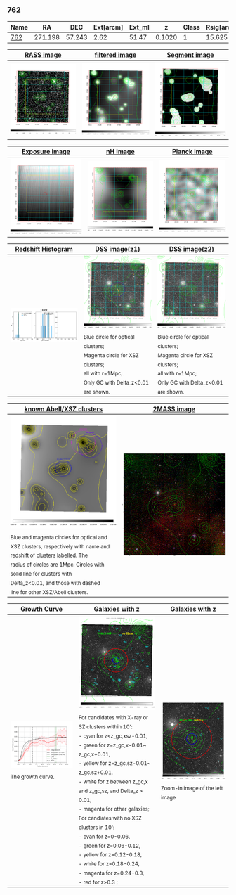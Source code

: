 <div STYLE="page-break-after: always;"></div>

### 762

|Name          |RA          |DEC      | Ext[arcm] | Ext_ml | z    | Class| Rsig[arcmin] | CRsig[c/s] | CR500[c/s] | R500[Mpc] |L500[erg/s]|F500[erg/s/cm^2]| M500[Msun]|Tx[keV]|beta|GC(XSZ,Delta_z<0.01)| GC(OPT,Delta_z<0.01)|GC|alias|
|--------------|------------|------------|---|---|-----------|--------|------|------|----|----|----|----|----|----|----|----|----|----|---|
|[762](script/762.md)     | 271.198       | 57.243       | 2.62    | 51.47   | 0.1020 | 1   | 15.625 |0.048 |0.044 |0.667 |2.006e+43 |7.585e-13 |9.288e+13 |2.112 |0.629 |-, |Wen, |-, |t109|

|[RASS image](../image/762/762_img.pdf)|[filtered image](../image/762/762_fil.pdf)|[Segment image](../image/762/762_seg.pdf)|
|-------------------|--------------------|-------------------|
| <img src="../image/762/762_img.png" width="300">  | <img src="../image/762/762_fil.png" width="300">   | <img src="../image/762/762_seg.png" width="300">  |

|[Exposure image](../image/762/762_mex.pdf)| [nH image](../image/762/762_nh.pdf)| [Planck image](../image/762/762_p.pdf)|
|-------------------|--------------------|-------------------|
|<img src="../image/762/762_mex.png" width="300">   | <img src="../image/762/762_nh.png" width="300">    | <img src="../image/762/762_p.png" width="300"> |

|[Redshift Histogram](../image/762/762_zg.pdf) | [DSS image(z1)](../image/762/762_dss_z1.pdf)      |  [DSS image(z2)](../image/762/762_dss_z2.pdf)    |
|-------------------|--------------------|-------------------|
|<img src="../image/762/762_zg.png" width="300"> |<img src="../image/762/762_dss_z1.png" width="300"> <sub><br>Blue circle for optical clusters; <br>Magenta circle for XSZ clusters; <br>all with r=1Mpc; <br>Only GC with Delta_z<0.01 are shown. </sub>| <img src="../image/762/762_dss_z2.png" width="300"><sub><br>Blue circle for optical clusters; <br>Magenta circle for XSZ clusters; <br>all with r=1Mpc; <br>Only GC with Delta_z<0.01 are shown. </sub> |

|[known Abell/XSZ clusters](../image/762/762_m.pdf) | [2MASS image](../image/762/762_2mass.pdf)      |
|-------------------|-------------------|
|<img src=../image/762/762_m.png width="300"> <sub><br>Blue and magenta circles for optical and <br>XSZ clusters, respectively with name and <br>redshift of clusters labelled. The <br>radius of circles are 1Mpc. Circles with <br>solid line for clusters with <br>Delta_z<0.01, and those with dashed <br>line for other XSZ/Abell clusters.        </sub>|<img src="../image/762/762_2mass.png" width="300">  |

|[Growth Curve](../image/762/762_gca_all.png) |[Galaxies with z](../image/762/762_opt_ned.pdf) |[Galaxies with z](../image/762/762_opt_ned_zoom.pdf) |
|-------------------|-------------------|-------------------|
| <img src="../image/762/762_gca_all.png" width="300"> <sub><br>The growth curve.</sub>| <img src=../image/762/762_opt_ned.png width="300"> <br><sub> For candidates with X-ray or SZ clusters within 10': <br> - cyan for z<z_gc,xsz-0.01, <br> - green for z=z_gc,x-0.01~ z_gc,x+0.01, <br> - yellow for z=z_gc,sz-0.01~ z_gc,sz+0.01, <br> - white for z between z_gc,x and z_gc,sz, and Delta_z > 0.01, <br> - magenta for other galaxies; <br>For candiates with no XSZ clusters in 10': <br> - cyan for z=0-0.06, <br> - green for z=0.06-0.12, <br> - yellow for z=0.12-0.18, <br> - white for z=0.18-0.24, <br> - magenta for z=0.24-0.3, <br> - red for z>0.3 ;  </sub>|<img src=../image/762/762_opt_ned_zoom.png width="300">  <br><sub> Zoom-in image of the left image</sub>|




